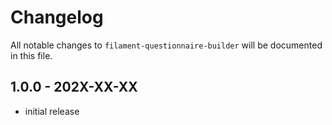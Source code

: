 # Changelog

All notable changes to `filament-questionnaire-builder` will be documented in this file.

## 1.0.0 - 202X-XX-XX

- initial release
